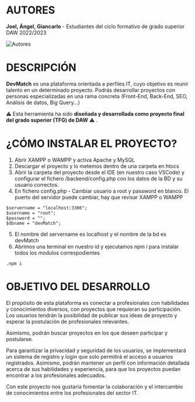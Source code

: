 # AUTORES

__Joel, Ángel, Giancarlo__ - Estudiantes del ciclo formativo de grado superior DAW 2022/2023

![Autores](https://www.itcmadi.com/devmatch1/blog/wp-content/uploads/2023/05/rr-removebg-preview.png)

# DESCRIPCIÓN

__DevMatch__ es una plataforma orientada a perfiles IT, cuyo objetivo es reunir talento en un determinado proyecto. Podrás desarrollar proyectos con personas especializadas en una rama concreta (Front-End, Back-End, SEO, Análisis de datos, Big Query...)

:warning: Esta herramienta ha sido __diseñada y desarrollada como proyecto final del grado superior (TFG) de DAW__ :warning: .

# ¿CÓMO INSTALAR EL PROYECTO?

1. Abrir XAMPP o WAMPP y activa Apache y MySQL
2. Descargar el proyecto y lo metemos dentro de una carpeta en htocs
3. Abrir la carpeta del proyecto desde el IDE (en nuestro caso VSCode) y configurar el fichero /backend/config.php con los datos de la BD y su usuario correctos.
4. En fichero config.php - Cambiar usuario a root y password en blanco. El puerto del servidor puede cambiar, hay que revisar XAMPP o WAMPP
```
$servername = "localhost:3306";
$username = "root";
$password = "";
$dbname = "devMatch";
```
5. El nombre del servername es localhost y el nombre de la bd es devMatch
6. Abrimos una terminal en nuestro id y ejecutamos npm i para instalar todos los modulos correspodientes

```
.npm i
```

# OBJETIVO DEL DESARROLLO

El propósito de esta plataforma es conectar a profesionales con habilidades y conocimientos diversos, con proyectos que requieran su participación. Los usuarios tendrán la posibilidad de publicar sus ideas de proyecto y esperar la postulación de profesionales relevantes. 

Asimismo, podrán buscar proyectos en los que deseen participar y postularse.

Para garantizar la privacidad y seguridad de los usuarios, se implementará un sistema de registro y login que solo permitirá el acceso a usuarios registrados. Asimismo, podrán mantener un perfil con información detallada acerca de sus habilidades y experiencia, para que los proyectos puedan encontrar a los profesionales adecuados.

Con este proyecto nos gustaría fomentar la colaboración y el intercambio de conocimientos entre los profesionales del sector IT.

